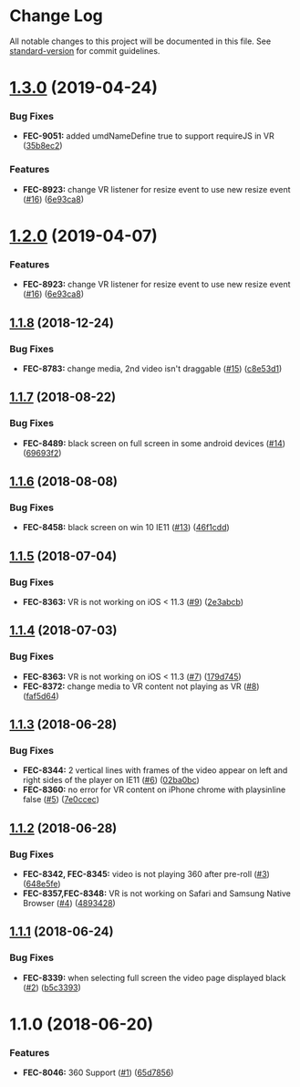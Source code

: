 # Change Log

All notable changes to this project will be documented in this file. See [standard-version](https://github.com/conventional-changelog/standard-version) for commit guidelines.

<a name="1.3.0"></a>
# [1.3.0](https://github.com/vidiun/pakhshkit-js-vr/compare/v1.1.8...v1.3.0) (2019-04-24)


### Bug Fixes

* **FEC-9051:** added umdNameDefine true to support requireJS in VR ([35b8ec2](https://github.com/vidiun/pakhshkit-js-vr/commit/35b8ec2))


### Features

* **FEC-8923:** change VR listener for resize event to use new resize event ([#16](https://github.com/vidiun/pakhshkit-js-vr/issues/16)) ([6e93ca8](https://github.com/vidiun/pakhshkit-js-vr/commit/6e93ca8))



<a name="1.2.0"></a>
# [1.2.0](https://github.com/vidiun/pakhshkit-js-vr/compare/v1.1.8...v1.2.0) (2019-04-07)


### Features

* **FEC-8923:** change VR listener for resize event to use new resize event ([#16](https://github.com/vidiun/pakhshkit-js-vr/issues/16)) ([6e93ca8](https://github.com/vidiun/pakhshkit-js-vr/commit/6e93ca8))



<a name="1.1.8"></a>
## [1.1.8](https://github.com/vidiun/pakhshkit-js-vr/compare/v1.1.7...v1.1.8) (2018-12-24)


### Bug Fixes

* **FEC-8783:** change media, 2nd video isn't draggable ([#15](https://github.com/vidiun/pakhshkit-js-vr/issues/15)) ([c8e53d1](https://github.com/vidiun/pakhshkit-js-vr/commit/c8e53d1))



<a name="1.1.7"></a>
## [1.1.7](https://github.com/vidiun/pakhshkit-js-vr/compare/v1.1.6...v1.1.7) (2018-08-22)


### Bug Fixes

* **FEC-8489:** black screen on full screen in some android devices ([#14](https://github.com/vidiun/pakhshkit-js-vr/issues/14)) ([69693f2](https://github.com/vidiun/pakhshkit-js-vr/commit/69693f2))



<a name="1.1.6"></a>
## [1.1.6](https://github.com/vidiun/pakhshkit-js-vr/compare/v1.1.5...v1.1.6) (2018-08-08)


### Bug Fixes

* **FEC-8458:** black screen on win 10 IE11 ([#13](https://github.com/vidiun/pakhshkit-js-vr/issues/13)) ([46f1cdd](https://github.com/vidiun/pakhshkit-js-vr/commit/46f1cdd))



<a name="1.1.5"></a>
## [1.1.5](https://github.com/vidiun/pakhshkit-js-vr/compare/v1.1.4...v1.1.5) (2018-07-04)


### Bug Fixes

* **FEC-8363:** VR is not working on iOS < 11.3 ([#9](https://github.com/vidiun/pakhshkit-js-vr/issues/9)) ([2e3abcb](https://github.com/vidiun/pakhshkit-js-vr/commit/2e3abcb))



<a name="1.1.4"></a>
## [1.1.4](https://github.com/vidiun/pakhshkit-js-vr/compare/v1.1.3...v1.1.4) (2018-07-03)


### Bug Fixes

* **FEC-8363:** VR is not working on iOS < 11.3 ([#7](https://github.com/vidiun/pakhshkit-js-vr/issues/7)) ([179d745](https://github.com/vidiun/pakhshkit-js-vr/commit/179d745))
* **FEC-8372:** change media to VR content not playing as VR ([#8](https://github.com/vidiun/pakhshkit-js-vr/issues/8)) ([faf5d64](https://github.com/vidiun/pakhshkit-js-vr/commit/faf5d64))



<a name="1.1.3"></a>
## [1.1.3](https://github.com/vidiun/pakhshkit-js-vr/compare/v1.1.2...v1.1.3) (2018-06-28)


### Bug Fixes

* **FEC-8344:** 2 vertical lines with frames of the video appear on left and right sides of the player on IE11 ([#6](https://github.com/vidiun/pakhshkit-js-vr/issues/6)) ([02ba0bc](https://github.com/vidiun/pakhshkit-js-vr/commit/02ba0bc))
* **FEC-8360:** no error for VR content on iPhone chrome with playsinline false ([#5](https://github.com/vidiun/pakhshkit-js-vr/issues/5)) ([7e0ccec](https://github.com/vidiun/pakhshkit-js-vr/commit/7e0ccec))



<a name="1.1.2"></a>
## [1.1.2](https://github.com/vidiun/pakhshkit-js-vr/compare/v1.1.1...v1.1.2) (2018-06-28)


### Bug Fixes

* **FEC-8342, FEC-8345:** video is not playing 360 after pre-roll ([#3](https://github.com/vidiun/pakhshkit-js-vr/issues/3)) ([648e5fe](https://github.com/vidiun/pakhshkit-js-vr/commit/648e5fe))
* **FEC-8357,FEC-8348:** VR is not working on Safari and Samsung Native Browser ([#4](https://github.com/vidiun/pakhshkit-js-vr/issues/4)) ([4893428](https://github.com/vidiun/pakhshkit-js-vr/commit/4893428))



<a name="1.1.1"></a>
## [1.1.1](https://github.com/vidiun/pakhshkit-js-vr/compare/v1.1.0...v1.1.1) (2018-06-24)


### Bug Fixes

* **FEC-8339:** when selecting full screen the video page displayed black ([#2](https://github.com/vidiun/pakhshkit-js-vr/issues/2)) ([b5c3393](https://github.com/vidiun/pakhshkit-js-vr/commit/b5c3393))



<a name="1.1.0"></a>
# 1.1.0 (2018-06-20)


### Features

* **FEC-8046:** 360 Support ([#1](https://github.com/vidiun/pakhshkit-js-vr/issues/1)) ([65d7856](https://github.com/vidiun/pakhshkit-js-vr/commit/65d7856))
